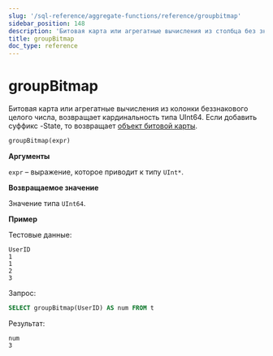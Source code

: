 ```yaml
---
slug: '/sql-reference/aggregate-functions/reference/groupbitmap'
sidebar_position: 148
description: 'Битовая карта или агрегатные вычисления из столбца без знака целого'
title: groupBitmap
doc_type: reference
---
```

# groupBitmap

Битовая карта или агрегатные вычисления из колонки беззнакового целого числа, возвращает кардинальность типа UInt64. Если добавить суффикс -State, то возвращает [объект битовой карты](../../../sql-reference/functions/bitmap-functions.md).

```sql
groupBitmap(expr)
```

**Аргументы**

`expr` – выражение, которое приводит к типу `UInt*`.

**Возвращаемое значение**

Значение типа `UInt64`.

**Пример**

Тестовые данные:

```text
UserID
1
1
2
3
```

Запрос:

```sql
SELECT groupBitmap(UserID) AS num FROM t
```

Результат:

```text
num
3
```